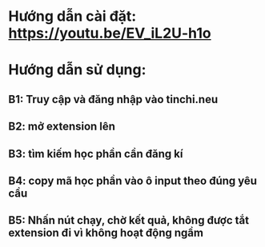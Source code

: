 # Hướng dẫn cài đặt: https://youtu.be/EV_iL2U-h1o

# Hướng dẫn sử dụng:

## B1: Truy cập và đăng nhập vào tinchi.neu
## B2: mở extension lên
## B3: tìm kiếm học phần cần đăng kí
## B4: copy mã học phần vào ô input theo đúng yêu cầu
## B5: Nhấn nút chạy, chờ kết quả, không được tắt extension đi vì không hoạt động ngầm